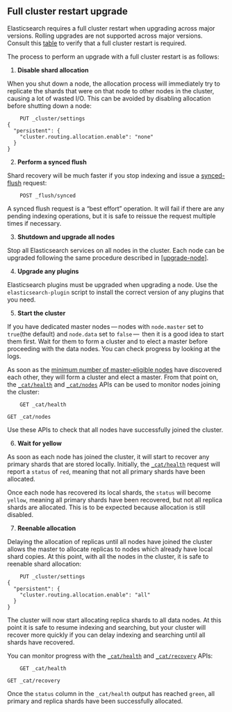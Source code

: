 ## Full cluster restart upgrade

Elasticsearch requires a full cluster restart when upgrading across major versions. Rolling upgrades are not supported across major versions. Consult this [table](setup-upgrade.html) to verify that a full cluster restart is required.

The process to perform an upgrade with a full cluster restart is as follows:

  1. **Disable shard allocation**

When you shut down a node, the allocation process will immediately try to replicate the shards that were on that node to other nodes in the cluster, causing a lot of wasted I/O. This can be avoided by disabling allocation before shutting down a node:
    
        PUT _cluster/settings
    {
      "persistent": {
        "cluster.routing.allocation.enable": "none"
      }
    }

  2. **Perform a synced flush**

Shard recovery will be much faster if you stop indexing and issue a [synced-flush](indices-synced-flush.html) request:
    
        POST _flush/synced

A synced flush request is a “best effort” operation. It will fail if there are any pending indexing operations, but it is safe to reissue the request multiple times if necessary.

  3. **Shutdown and upgrade all nodes**

Stop all Elasticsearch services on all nodes in the cluster. Each node can be upgraded following the same procedure described in [[upgrade-node]](rolling-upgrades.html#upgrade-node).

  4. **Upgrade any plugins**

Elasticsearch plugins must be upgraded when upgrading a node. Use the `elasticsearch-plugin` script to install the correct version of any plugins that you need.

  5. **Start the cluster**

If you have dedicated master nodes — nodes with `node.master` set to `true`(the default) and `node.data` set to `false` —  then it is a good idea to start them first. Wait for them to form a cluster and to elect a master before proceeding with the data nodes. You can check progress by looking at the logs.

As soon as the [minimum number of master-eligible nodes](modules-discovery-zen.html#master-election) have discovered each other, they will form a cluster and elect a master. From that point on, the [`_cat/health`](cat-health.html) and [`_cat/nodes`](cat-nodes.html) APIs can be used to monitor nodes joining the cluster:
    
        GET _cat/health
    
    GET _cat/nodes

Use these APIs to check that all nodes have successfully joined the cluster.

  6. **Wait for yellow**

As soon as each node has joined the cluster, it will start to recover any primary shards that are stored locally. Initially, the [`_cat/health`](cat-health.html) request will report a `status` of `red`, meaning that not all primary shards have been allocated.

Once each node has recovered its local shards, the `status` will become `yellow`, meaning all primary shards have been recovered, but not all replica shards are allocated. This is to be expected because allocation is still disabled.

  7. **Reenable allocation**

Delaying the allocation of replicas until all nodes have joined the cluster allows the master to allocate replicas to nodes which already have local shard copies. At this point, with all the nodes in the cluster, it is safe to reenable shard allocation:
    
        PUT _cluster/settings
    {
      "persistent": {
        "cluster.routing.allocation.enable": "all"
      }
    }

The cluster will now start allocating replica shards to all data nodes. At this point it is safe to resume indexing and searching, but your cluster will recover more quickly if you can delay indexing and searching until all shards have recovered.

You can monitor progress with the [`_cat/health`](cat-health.html) and [`_cat/recovery`](cat-recovery.html) APIs:
    
        GET _cat/health
    
    GET _cat/recovery

Once the `status` column in the `_cat/health` output has reached `green`, all primary and replica shards have been successfully allocated.




